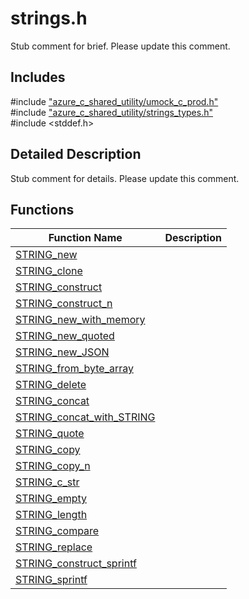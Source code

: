 # strings.h 

Stub comment for brief. Please update this comment.

## Includes

\#include ["azure_c_shared_utility/umock_c_prod.h"](iot-c-ref-umock-c-prod-h.md)  
\#include ["azure_c_shared_utility/strings_types.h"](iot-c-ref-strings-types-h.md)  
\#include <stddef.h>  

## Detailed Description

Stub comment for details. Please update this comment.

## Functions

Function Name                  | Description                                
--------------------------------|---------------------------------------------
[STRING_new](./iot-c-ref-strings-h/string-new.md)            | 
[STRING_clone](./iot-c-ref-strings-h/string-clone.md)            | 
[STRING_construct](./iot-c-ref-strings-h/string-construct.md)            | 
[STRING_construct_n](./iot-c-ref-strings-h/string-construct-n.md)            | 
[STRING_new_with_memory](./iot-c-ref-strings-h/string-new-with-memory.md)            | 
[STRING_new_quoted](./iot-c-ref-strings-h/string-new-quoted.md)            | 
[STRING_new_JSON](./iot-c-ref-strings-h/string-new-json.md)            | 
[STRING_from_byte_array](./iot-c-ref-strings-h/string-from-byte-array.md)            | 
[STRING_delete](./iot-c-ref-strings-h/string-delete.md)            | 
[STRING_concat](./iot-c-ref-strings-h/string-concat.md)            | 
[STRING_concat_with_STRING](./iot-c-ref-strings-h/string-concat-with-string.md)            | 
[STRING_quote](./iot-c-ref-strings-h/string-quote.md)            | 
[STRING_copy](./iot-c-ref-strings-h/string-copy.md)            | 
[STRING_copy_n](./iot-c-ref-strings-h/string-copy-n.md)            | 
[STRING_c_str](./iot-c-ref-strings-h/string-c-str.md)            | 
[STRING_empty](./iot-c-ref-strings-h/string-empty.md)            | 
[STRING_length](./iot-c-ref-strings-h/string-length.md)            | 
[STRING_compare](./iot-c-ref-strings-h/string-compare.md)            | 
[STRING_replace](./iot-c-ref-strings-h/string-replace.md)            | 
[STRING_construct_sprintf](./iot-c-ref-strings-h/string-construct-sprintf.md)            | 
[STRING_sprintf](./iot-c-ref-strings-h/string-sprintf.md)            | 

